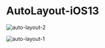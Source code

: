 # AutoLayout-iOS13 

![auto-layout-2](https://github.com/pradyotprksh/development_learning/blob/main/ios/ios_angela_udemy/AutoLayout-iOS13/AutoLayout-iOS13_2.png)

![auto-layout-1](https://github.com/pradyotprksh/development_learning/blob/main/ios/ios_angela_udemy/AutoLayout-iOS13/AutoLayout-iOS13_1.png)
